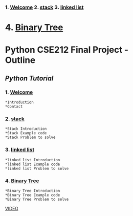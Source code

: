 
### 1. [Welcome](https://github.com/moscarelloscott/moscarelloscott/blob/main/CSE212.md) 2. [stack](https://github.com/moscarelloscott/moscarelloscott/blob/main/stack.md) 3. [linked list](https://github.com/moscarelloscott/moscarelloscott/blob/main/linkedlist.md)
# 4. [Binary Tree](https://github.com/moscarelloscott/moscarelloscott/blob/main/binarytree.md)
# Python CSE212 Final Project - Outline 
## *Python Tutorial*

### 1. [Welcome](https://github.com/moscarelloscott/moscarelloscott/blob/main/CSE212.md)
    *Introduction
    *Contact

### 2. [stack](https://github.com/moscarelloscott/moscarelloscott/blob/main/stack.md)
    *Stack Introduction
    *Stack Example code
    *Stack Problem to solve

### 3. [linked list](https://github.com/moscarelloscott/moscarelloscott/blob/main/linkedlist.md)
    *linked list Introduction
    *linked list Example code
    *linked list Problem to solve

### 4. [Binary Tree](https://github.com/moscarelloscott/moscarelloscott/blob/main/binarytree.md)
    *Binary Tree Introduction
    *Binary Tree Example code
    *Binary Tree Problem to solve

[VIDEO](https://moscarelloscott.github.io/project/index.html)
